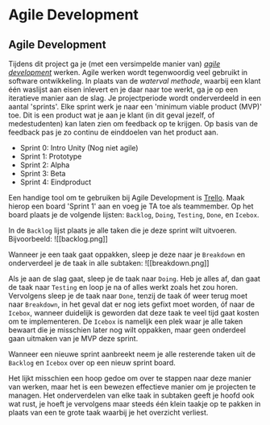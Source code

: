 # Agile Development

## Agile Development
Tijdens dit project ga je (met een versimpelde manier van) *[agile development](https://en.wikipedia.org/wiki/Agile_software_development)* werken. Agile werken wordt tegenwoordig veel gebruikt in software ontwikkeling. In plaats van de *waterval methode*, waarbij een klant één waslijst aan eisen inlevert en je daar naar toe werkt, ga je op een iteratieve manier aan de slag. Je projectperiode wordt onderverdeeld in een aantal 'sprints'. Elke sprint werk je naar een 'minimum viable product (MVP)' toe. Dit is een product wat je aan je klant (in dit geval jezelf, of medestudenten) kan laten zien om feedback op te krijgen. Op basis van de feedback pas je zo continu de einddoelen van het product aan.

- Sprint 0: Intro Unity (Nog niet agile)
- Sprint 1: Prototype
- Sprint 2: Alpha
- Sprint 3: Beta
- Sprint 4: Eindproduct

Een handige tool om te gebruiken bij Agile Development is [Trello](https://trello.com/). Maak hierop een board 'Sprint 1' aan en voeg je TA toe als teammember. Op het board plaats je de volgende lijsten:
`Backlog`, `Doing`, `Testing`, `Done`, en `Icebox`.

In de `Backlog` lijst plaats je alle taken die je deze sprint wilt uitvoeren. Bijvoorbeeld:
![[backlog.png]]

Wanneer je een taak gaat oppakken, sleep je deze naar je `Breakdown` en onderverdeel je de taak in alle subtaken:
![[breakdown.png]]

Als je aan de slag gaat, sleep je de taak naar `Doing`. Heb je alles af, dan gaat de taak naar `Testing`  en loop je na of alles werkt zoals het zou horen. Vervolgens sleep je de taak naar `Done`, tenzij de taak óf weer terug moet naar `Breakdown`, in het geval dat er nog iets gefixt moet worden, óf naar de `Icebox`, wanneer duidelijk is geworden dat deze taak te veel tijd gaat kosten om te implementeren. De `Icebox` is namelijk een plek waar je alle taken bewaart die je misschien later nog wilt oppakken, maar geen onderdeel gaan uitmaken van je MVP deze sprint.

Wanneer een nieuwe sprint aanbreekt neem je alle resterende taken uit de `Backlog` en `Icebox` over op een nieuw sprint board. 

Het lijkt misschien een hoop gedoe om over te stappen naar deze manier van werken, maar het is een bewezen effectieve manier om je projecten te managen. Het onderverdelen van elke taak in subtaken geeft je hoofd ook wat rust, je hoeft je vervolgens maar steeds één klein taakje op te pakken in plaats van een te grote taak waarbij je het overzicht verliest. 